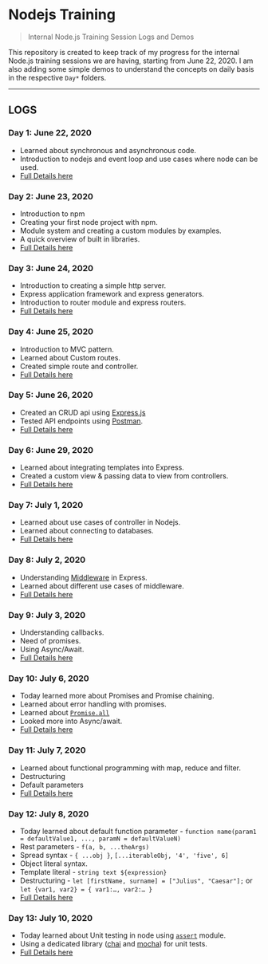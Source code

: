 # Nodejs Training

> Internal Node.js Training Session Logs and Demos

This repository is created to keep track of my progress for the internal Node.js training sessions we are having, starting from June 22, 2020. I am also adding some simple demos to understand the concepts on daily basis in the respective `Day*` folders.

---

## LOGS

### Day 1: June 22, 2020

- Learned about synchronous and asynchronous code.
- Introduction to nodejs and event loop and use cases where node can be used.
- [Full Details here](Day1/)

### Day 2: June 23, 2020

- Introduction to npm
- Creating your first node project with npm.
- Module system and creating a custom modules by examples.
- A quick overview of built in libraries.
- [Full Details here](Day2/)

### Day 3: June 24, 2020

- Introduction to creating a simple http server.
- Express application framework and express generators.
- Introduction to router module and express routers.
- [Full Details here](Day3/)

### Day 4: June 25, 2020

- Introduction to MVC pattern.
- Learned about Custom routes.
- Created simple route and controller.
- [Full Details here](Day4/)

### Day 5: June 26, 2020

- Created an CRUD api using [Express.js](https://expressjs.com/)
- Tested API endpoints using [Postman](https://www.postman.com/).
- [Full Details here](Day5/)

### Day 6: June 29, 2020

- Learned about integrating templates into Express.
- Created a custom view & passing data to view from controllers.
- [Full Details here](Day6/)

### Day 7: July 1, 2020

- Learned about use cases of controller in Nodejs.
- Learned about connecting to databases.
- [Full Details here](Day7/)

### Day 8: July 2, 2020

- Understanding [Middleware](https://expressjs.com/en/guide/using-middleware.html) in Express.
- Learned about different use cases of middleware.
- [Full Details here](Day8/)

### Day 9: July 3, 2020

- Understanding callbacks.
- Need of promises.
- Using Async/Await.
- [Full Details here](Day9/)

### Day 10: July 6, 2020

- Today learned more about Promises and Promise chaining.
- Learned about error handling with promises.
- Learned about [`Promise.all`](https://developer.mozilla.org/en-US/docs/Web/JavaScript/Reference/Global_Objects/Promise/all)
- Looked more into Async/await.
- [Full Details here](Day10/)

### Day 11: July 7, 2020

- Learned about functional programming with map, reduce and filter.
- Destructuring
- Default parameters
- [Full Details here](Day11/)

### Day 12: July 8, 2020

- Today learned about default function parameter - `function name(param1 = defaultValue1, ..., paramN = defaultValueN)`
- Rest parameters - `f(a, b, ...theArgs)`
- Spread syntax - `{ ...obj }`, `[...iterableObj, '4', 'five', 6]`
- Object literal syntax.
- Template literal - `string text ${expression}`
- Destructuring - `let [firstName, surname] = ["Julius", "Caesar"];` or `let {var1, var2} = { var1:…, var2:… }`
- [Full Details here](Day12/)

### Day 13: July 10, 2020

- Today learned about Unit testing in node using [`assert`](https://nodejs.org/api/assert.html) module.
- Using a dedicated library ([chai](https://www.chaijs.com/) and [mocha](https://mochajs.org/)) for unit tests.
- [Full Details here](Day13/)
